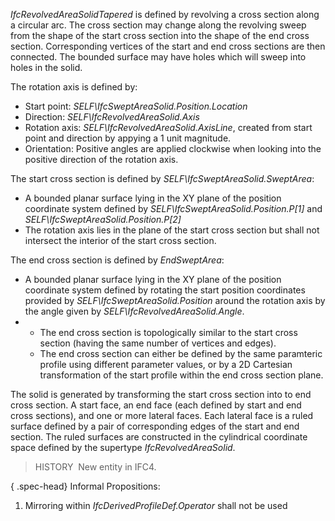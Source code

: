 _IfcRevolvedAreaSolidTapered_ is defined by revolving a cross section along a circular arc. The cross section may change along the revolving sweep from the shape of the start cross section into the shape of the end cross section. Corresponding vertices of the start and end cross sections are then connected. The bounded surface may have holes which will sweep into holes in the solid.

The rotation axis is defined by:

* Start point: _SELF\IfcSweptAreaSolid.Position.Location_
* Direction: _SELF\IfcRevolvedAreaSolid.Axis_
* Rotation axis: _SELF\IfcRevolvedAreaSolid.AxisLine_, created from start point and direction by appying a 1 unit magnitude.
* Orientation: Positive angles are applied clockwise when looking into the positive direction of the rotation axis.

The start cross section is defined by _SELF\IfcSweptAreaSolid.SweptArea_:

* A bounded planar surface lying in the XY plane of the position coordinate system defined by _SELF\IfcSweptAreaSolid.Position.P[1]_ and _SELF\IfcSweptAreaSolid.Position.P[2]_
* The rotation axis lies in the plane of the start cross section but shall not intersect the interior of the start cross section.

The end cross section is defined by _EndSweptArea_:

* A bounded planar surface lying in the XY plane of the position coordinate system defined by rotating the start position coordinates provided by _SELF\IfcSweptAreaSolid.Position_ around the rotation axis by the angle given by _SELF\IfcRevolvedAreaSolid.Angle_.
*  
    * The end cross section is topologically similar to the start cross section (having the same number of vertices and edges).
    * The end cross section can either be defined by the same paramteric profile using different parameter values, or by a 2D Cartesian transformation of the start profile within the end cross section plane. 

The solid is generated by transforming the start cross section into to end cross section. A start face, an end face (each defined by start and end cross sections), and one or more lateral faces. Each lateral face is a ruled surface defined by a pair of corresponding edges of the start and end section. The ruled surfaces are constructed in the cylindrical coordinate space defined by the supertype _IfcRevolvedAreaSolid_.

> HISTORY&nbsp; New entity in IFC4.

{ .spec-head}
Informal Propositions:

1. Mirroring within _IfcDerivedProfileDef.Operator_ shall not be used
